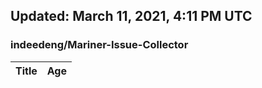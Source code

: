 ## Updated: March 11, 2021, 4:11 PM UTC


### indeedeng/Mariner-Issue-Collector
|**Title**|**Age**|
|:----|:----|